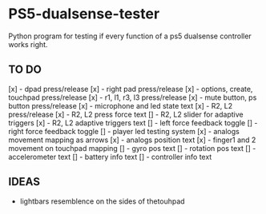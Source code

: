 # PS5-dualsense-tester

Python program for testing if every function of a ps5 dualsense controller works right.

## TO DO

[x] - dpad press/release
[x] - right pad press/release
[x] - options, create, touchpad press/release
[x] - r1, l1, r3, l3 press/release
[x] - mute button, ps button press/release
[x] - microphone and led state text
[x] - R2, L2 press/release
[x] - R2, L2 press force text
[] - R2, L2 slider for adaptive triggers
[x] - R2, L2 adaptive triggers text
[] - left force feedback toggle
[] - right force feedback toggle
[] - player led testing system
[x] - analogs movement mapping as arrows
[x] - analogs position text
[x] - finger1 and 2 movement on touchpad mapping
[] - gyro pos text
[] - rotation pos text
[] - accelerometer text
[] - battery info text
[] - controller info text

## IDEAS

-   lightbars resemblence on the sides of thetouhpad
